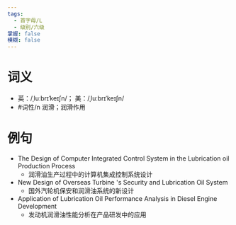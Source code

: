```yaml
---
tags:
  - 首字母/L
  - 级别/六级
掌握: false
模糊: false
---
```

# 词义
- 英：/ˌluːbrɪˈkeɪʃn/； 美：/ˌluːbrɪˈkeɪʃn/
- #词性/n  润滑；润滑作用
# 例句
- The Design of Computer Integrated Control System in the Lubrication oil Production Process
	- 润滑油生产过程中的计算机集成控制系统设计
- New Design of Overseas Turbine 's Security and Lubrication Oil System
	- 国外汽轮机保安和润滑油系统的新设计
- Application of Lubrication Oil Performance Analysis in Diesel Engine Development
	- 发动机润滑油性能分析在产品研发中的应用
